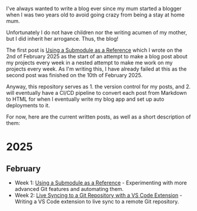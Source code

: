I've always wanted to write a blog ever since my mum started a blogger when I was two years old to avoid going crazy from being a stay at home mum.

Unfortunately I do not have children nor the writing acumen of my mother, but I did inherit her arrogance. Thus, the blog!

The first post is [Using a Submodule as a Reference](posts/submodule-as-reference.md) which I wrote on the 2nd of February 2025 as the start of an attempt to make a blog post about my projects every week in a nested attempt to make me work on my projects every week. As I'm writing this, I have already failed at this as the second post was finished on the 10th of February 2025.

Anyway, this repository serves as 1. the version control for my posts, and 2. will eventually have a CI/CD pipeline to convert each post from Markdown to HTML for when I eventually write my blog app and set up auto deployments to it.

For now, here are the current written posts, as well as a short description of them:

# 2025
## February
- Week 1: [Using a Submodule as a Reference](posts/submodule-as-reference.md) - Experimenting with more advanced Git features and automating them.
- Week 2: [Live Syncing to a Git Repository with a VS Code Extension](posts/git-livesync-vscode.md) - Writing a VS Code extension to live sync to a remote Git repository.
